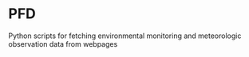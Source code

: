 PFD
===

Python scripts for fetching environmental monitoring and meteorologic observation data from webpages
